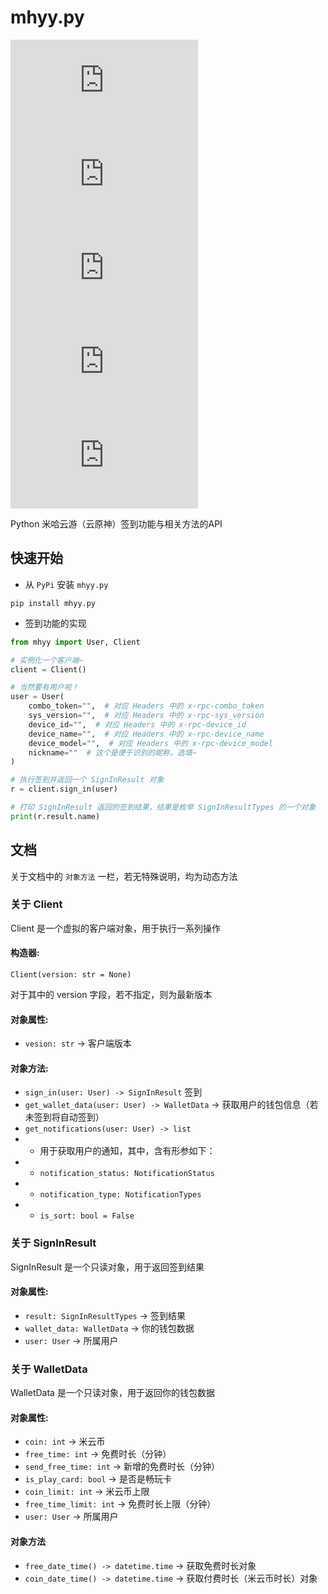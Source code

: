 # mhyy.py

![LICENSE](https://img.shields.io/github/license/GuangChen2333/mhyy.py?style=flat-square)
![Downloads](https://img.shields.io/pypi/dm/mhyy.py?style=flat-square)
![PyP](https://img.shields.io/pypi/v/mhyy.py?style=flat-square)
![Python](https://img.shields.io/pypi/pyversions/mhyy.py?style=flat-square)
![STARS](https://img.shields.io/github/stars/GuangChen2333/mhyy.py?style=flat-square)

Python 米哈云游（云原神）签到功能与相关方法的API

## 快速开始

- 从 `PyPi` 安装 `mhyy.py`

```shell
pip install mhyy.py
```

- 签到功能的实现

```python
from mhyy import User, Client

# 实例化一个客户端~
client = Client()

# 当然要有用户啦！
user = User(
    combo_token="",  # 对应 Headers 中的 x-rpc-combo_token
    sys_version="",  # 对应 Headers 中的 x-rpc-sys_version
    device_id="",  # 对应 Headers 中的 x-rpc-device_id
    device_name="",  # 对应 Headers 中的 x-rpc-device_name
    device_model="",  # 对应 Headers 中的 x-rpc-device_model
    nickname=""  # 这个是便于识别的昵称，选填~
)

# 执行签到并返回一个 SignInResult 对象
r = client.sign_in(user)

# 打印 SignInResult 返回的签到结果，结果是枚举 SignInResultTypes 的一个对象
print(r.result.name)
```

## 文档

关于文档中的 `对象方法` 一栏，若无特殊说明，均为动态方法

### 关于 Client

Client 是一个虚拟的客户端对象，用于执行一系列操作

#### 构造器:

`Client(version: str = None)`

对于其中的 version 字段，若不指定，则为最新版本

#### 对象属性:

- `vesion: str` -> 客户端版本

#### 对象方法:

- `sign_in(user: User) -> SignInResult` 签到
- `get_wallet_data(user: User) -> WalletData` -> 获取用户的钱包信息（若未签到将自动签到）
- `get_notifications(user: User) -> list`
- - 用于获取用户的通知，其中，含有形参如下：
- - `notification_status: NotificationStatus`
- - `notification_type: NotificationTypes`
- - `is_sort: bool = False`

### 关于 SignInResult

SignInResult 是一个只读对象，用于返回签到结果

#### 对象属性:

- `result: SignInResultTypes` -> 签到结果
- `wallet_data: WalletData` -> 你的钱包数据
- `user: User` -> 所属用户

### 关于 WalletData

WalletData 是一个只读对象，用于返回你的钱包数据

#### 对象属性:

- `coin: int` -> 米云币
- `free_time: int` -> 免费时长（分钟）
- `send_free_time: int` -> 新增的免费时长（分钟）
- `is_play_card: bool` -> 是否是畅玩卡
- `coin_limit: int` -> 米云币上限
- `free_time_limit: int` -> 免费时长上限（分钟）
- `user: User` -> 所属用户

#### 对象方法

- `free_date_time() -> datetime.time` -> 获取免费时长对象
- `coin_date_time() -> datetime.time` -> 获取付费时长（米云币时长）对象